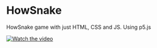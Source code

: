# HowSnake
HowSnake game with just HTML, CSS and JS. Using p5.js

[![Watch the video](https://i.imgur.com/cchHfmM.png)](https://imgur.com/1CjUhqd)
